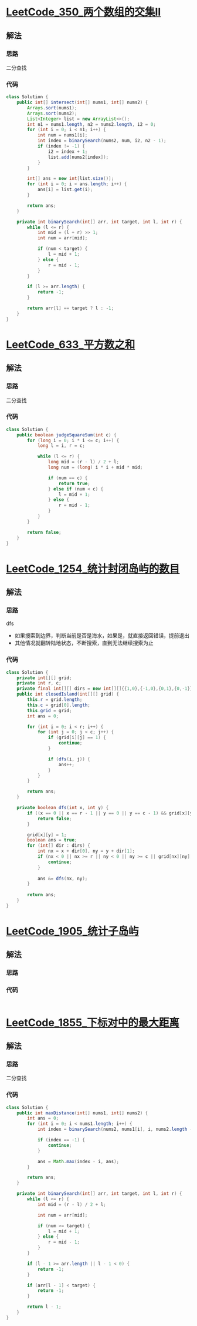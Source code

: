 # [LeetCode_350_两个数组的交集II](https://leetcode.cn/problems/intersection-of-two-arrays-ii/)
## 解法
### 思路
二分查找
### 代码
```java
class Solution {
    public int[] intersect(int[] nums1, int[] nums2) {
        Arrays.sort(nums1);
        Arrays.sort(nums2);
        List<Integer> list = new ArrayList<>();
        int n1 = nums1.length, n2 = nums2.length, i2 = 0;
        for (int i = 0; i < n1; i++) {
            int num = nums1[i];
            int index = binarySearch(nums2, num, i2, n2 - 1);
            if (index != -1) {
                i2 = index + 1;
                list.add(nums2[index]);
            }
        }

        int[] ans = new int[list.size()];
        for (int i = 0; i < ans.length; i++) {
            ans[i] = list.get(i);
        }

        return ans;
    }

    private int binarySearch(int[] arr, int target, int l, int r) {
        while (l <= r) {
            int mid = (l + r) >> 1;
            int num = arr[mid];

            if (num < target) {
                l = mid + 1;
            } else {
                r = mid - 1;
            }
        }

        if (l >= arr.length) {
            return -1;
        }

        return arr[l] == target ? l : -1;
    }
}
```
# [LeetCode_633_平方数之和](https://leetcode.cn/problems/sum-of-square-numbers/)
## 解法
### 思路
二分查找
### 代码
```java
class Solution {
    public boolean judgeSquareSum(int c) {
        for (long i = 0; i * i <= c; i++) {
            long l = i, r = c;

            while (l <= r) {
                long mid = (r - l) / 2 + l;
                long num = (long) i * i + mid * mid;

                if (num == c) {
                    return true;
                } else if (num < c) {
                    l = mid + 1;
                } else {
                    r = mid - 1;
                }
            }
        }

        return false;
    }
}
```
# [LeetCode_1254_统计封闭岛屿的数目](https://leetcode.cn/problems/number-of-closed-islands/)
## 解法
### 思路
dfs
- 如果搜索到边界，判断当前是否是海水，如果是，就直接返回错误，提前退出
- 其他情况就翻转陆地状态，不断搜索，直到无法继续搜索为止
### 代码
```java
class Solution {
    private int[][] grid;
    private int r, c;
    private final int[][] dirs = new int[][]{{1,0},{-1,0},{0,1},{0,-1}};
    public int closedIsland(int[][] grid) {
        this.r = grid.length;
        this.c = grid[0].length;
        this.grid = grid;
        int ans = 0;

        for (int i = 0; i < r; i++) {
            for (int j = 0; j < c; j++) {
                if (grid[i][j] == 1) {
                    continue;
                }

                if (dfs(i, j)) {
                    ans++;
                }
            }
        }

        return ans;
    }

    private boolean dfs(int x, int y) {
        if ((x == 0 || x == r - 1 || y == 0 || y == c - 1) && grid[x][y] == 0) {
            return false;
        }

        grid[x][y] = 1;
        boolean ans = true;
        for (int[] dir : dirs) {
            int nx = x + dir[0], ny = y + dir[1];
            if (nx < 0 || nx >= r || ny < 0 || ny >= c || grid[nx][ny] == 1) {
                continue;
            }
            
            ans &= dfs(nx, ny);
        }
        
        return ans;
    }
}
```
# [LeetCode_1905_统计子岛屿](https://leetcode.cn/problems/count-sub-islands/)
## 解法
### 思路

### 代码
```java

```
# [LeetCode_1855_下标对中的最大距离](https://leetcode.cn/problems/maximum-distance-between-a-pair-of-values/)
## 解法
### 思路
二分查找
### 代码
```java
class Solution {
    public int maxDistance(int[] nums1, int[] nums2) {
        int ans = 0;
        for (int i = 0; i < nums1.length; i++) {
            int index = binarySearch(nums2, nums1[i], i, nums2.length - 1);

            if (index == -1) {
                continue;
            }

            ans = Math.max(index - i, ans);
        }

        return ans;
    }

    private int binarySearch(int[] arr, int target, int l, int r) {
        while (l <= r) {
            int mid = (r - l) / 2 + l;

            int num = arr[mid];

            if (num >= target) {
                l = mid + 1;
            } else {
                r = mid - 1;
            }
        }

        if (l - 1 >= arr.length || l - 1 < 0) {
            return -1;
        }

        if (arr[l - 1] < target) {
            return -1;
        }

        return l - 1;
    }
}
```